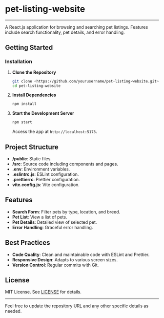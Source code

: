 # pet-listing-website

---

A React.js application for browsing and searching pet listings. Features include search functionality, pet details, and error handling.

## Getting Started

### Installation

1. **Clone the Repository**
    
    ```bash
    git clone <https://github.com/yourusername/pet-listing-website.git>
    cd pet-listing-website
    
    ```
    
2. **Install Dependencies**
    
    ```bash
    npm install
    
    ```
    
3. **Start the Development Server**
    
    ```bash
    npm start
    
    ```
    
    Access the app at `http://localhost:5173`.
    

## Project Structure

- **/public**: Static files.
- **/src**: Source code including components and pages.
- **.env**: Environment variables.
- **.eslintrc.js**: ESLint configuration.
- **.prettierrc**: Prettier configuration.
- **vite.config.js**: Vite configuration.

## Features

- **Search Form**: Filter pets by type, location, and breed.
- **Pet List**: View a list of pets.
- **Pet Details**: Detailed view of selected pet.
- **Error Handling**: Graceful error handling.

## Best Practices

- **Code Quality**: Clean and maintainable code with ESLint and Prettier.
- **Responsive Design**: Adapts to various screen sizes.
- **Version Control**: Regular commits with Git.

## License

MIT License. See [LICENSE](notion://www.notion.so/LICENSE) for details.

---

Feel free to update the repository URL and any other specific details as needed.

